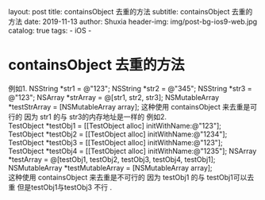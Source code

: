 layout:     post
title:      containsObject 去重的方法
subtitle:   containsObject 去重的方法
date:       2019-11-13
author:     Shuxia
header-img: img/post-bg-ios9-web.jpg
catalog: true
tags:
    - iOS -

# containsObject 去重的方法
例如1.
    NSString *str1 = @"123";
    NSString *str2 = @"345";
    NSString *str3 = @"123";
    NSArray *strArray = @[str1, str2, str3];
    NSMutableArray *testStrArray = [NSMutableArray array];
    这种使用 containsObject 来去重是可行的 因为 str1 的与 str3的内存地址是一样的
 例如2.   
      TestObject *testObj1 = [[TestObject alloc] initWithName:@"123"];
      TestObject *testObj2 = [[TestObject alloc] initWithName:@"1234"];
      TestObject *testObj3 = [[TestObject alloc] initWithName:@"123"];
      TestObject *testObj4 = [[TestObject alloc] initWithName:@"1235"];
      NSArray *testArray = @[testObj1, testObj2, testObj3, testObj4, testObj1];
      NSMutableArray *testMutableArray = [NSMutableArray array];    
这种使用 containsObject 来去重是不可行的 因为 testObj1 的与 testObj1可以去重 但是testObj1与testObj3 不行 .
